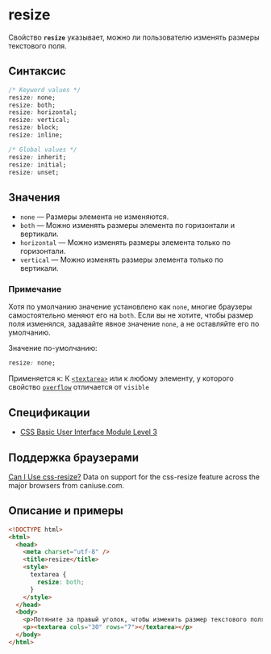 # resize

Свойство **`resize`** указывает, можно ли пользователю изменять размеры текстового поля.

## Синтаксис

```css
/* Keyword values */
resize: none;
resize: both;
resize: horizontal;
resize: vertical;
resize: block;
resize: inline;

/* Global values */
resize: inherit;
resize: initial;
resize: unset;
```

## Значения

- `none` — Размеры элемента не изменяются.
- `both` — Можно изменять размеры элемента по горизонтали и вертикали.
- `horizontal` — Можно изменять размеры элемента только по горизонтали.
- `vertical` — Можно изменять размеры элемента только по вертикали.

### Примечание

Хотя по умолчанию значение установлено как `none`, многие браузеры самостоятельно меняют его на `both`. Если вы не хотите, чтобы размер поля изменялся, задавайте явное значение `none`, а не оставляйте его по умолчанию.

Значение по-умолчанию:

```css
resize: none;
```

Применяется к: К [`<textarea>`](../html/textarea.md) или к любому элементу, у которого свойство [`overflow`](overflow.md) отличается от `visible`

## Спецификации

- [CSS Basic User Interface Module Level 3](http://dev.w3.org/csswg/css3-ui/#resize)

## Поддержка браузерами

<p class="ciu_embed" data-feature="css-resize" data-periods="future_1,current,past_1,past_2">
  <a href="http://caniuse.com/#feat=css-resize">Can I Use css-resize?</a> Data on support for the css-resize feature across the major browsers from caniuse.com.
</p>

## Описание и примеры

```html
<!DOCTYPE html>
<html>
  <head>
    <meta charset="utf-8" />
    <title>resize</title>
    <style>
      textarea {
        resize: both;
      }
    </style>
  </head>
  <body>
    <p>Потяните за правый уголок, чтобы изменить размер текстового поля.</p>
    <p><textarea cols="30" rows="7"></textarea></p>
  </body>
</html>
```
